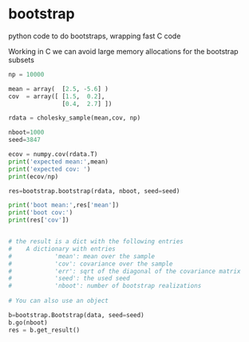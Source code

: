 # bootstrap
python code to do bootstraps, wrapping fast C code

Working in C we can avoid large memory allocations for the bootstrap subsets

```python
np = 10000

mean = array(  [2.5, -5.6] )
cov  = array([ [1.5,  0.2],
               [0.4,  2.7] ])

rdata = cholesky_sample(mean,cov, np)

nboot=1000
seed=3847

ecov = numpy.cov(rdata.T)
print('expected mean:',mean)
print('expected cov: ')
print(ecov/np)

res=bootstrap.bootstrap(rdata, nboot, seed=seed)

print('boot mean:',res['mean'])
print('boot cov:')
print(res['cov'])


# the result is a dict with the following entries
#    A dictionary with entries
#            'mean': mean over the sample
#            'cov': covariance over the sample
#            'err': sqrt of the diagonal of the covariance matrix
#            'seed': the used seed
#            'nboot': number of bootstrap realizations
 
# You can also use an object

b=bootstrap.Bootstrap(data, seed=seed)
b.go(nboot)
res = b.get_result()

```

